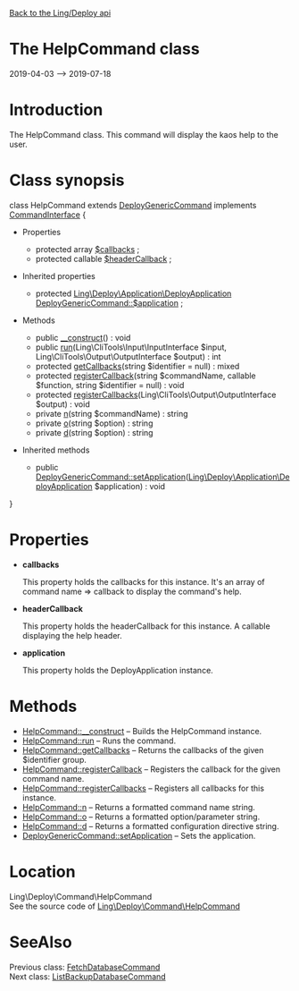 [Back to the Ling/Deploy api](https://github.com/lingtalfi/Deploy/blob/master/doc/api/Ling/Deploy.md)



The HelpCommand class
================
2019-04-03 --> 2019-07-18






Introduction
============

The HelpCommand class.
This command will display the kaos help to the user.



Class synopsis
==============


class <span class="pl-k">HelpCommand</span> extends [DeployGenericCommand](https://github.com/lingtalfi/Deploy/blob/master/doc/api/Ling/Deploy/Command/DeployGenericCommand.md) implements [CommandInterface](https://github.com/lingtalfi/CliTools/blob/master/doc/api/Ling/CliTools/Command/CommandInterface.md) {

- Properties
    - protected array [$callbacks](#property-callbacks) ;
    - protected callable [$headerCallback](#property-headerCallback) ;

- Inherited properties
    - protected [Ling\Deploy\Application\DeployApplication](https://github.com/lingtalfi/Deploy/blob/master/doc/api/Ling/Deploy/Application/DeployApplication.md) [DeployGenericCommand::$application](#property-application) ;

- Methods
    - public [__construct](https://github.com/lingtalfi/Deploy/blob/master/doc/api/Ling/Deploy/Command/HelpCommand/__construct.md)() : void
    - public [run](https://github.com/lingtalfi/Deploy/blob/master/doc/api/Ling/Deploy/Command/HelpCommand/run.md)(Ling\CliTools\Input\InputInterface $input, Ling\CliTools\Output\OutputInterface $output) : int
    - protected [getCallbacks](https://github.com/lingtalfi/Deploy/blob/master/doc/api/Ling/Deploy/Command/HelpCommand/getCallbacks.md)(string $identifier = null) : mixed
    - protected [registerCallback](https://github.com/lingtalfi/Deploy/blob/master/doc/api/Ling/Deploy/Command/HelpCommand/registerCallback.md)(string $commandName, callable $function, string $identifier = null) : void
    - protected [registerCallbacks](https://github.com/lingtalfi/Deploy/blob/master/doc/api/Ling/Deploy/Command/HelpCommand/registerCallbacks.md)(Ling\CliTools\Output\OutputInterface $output) : void
    - private [n](https://github.com/lingtalfi/Deploy/blob/master/doc/api/Ling/Deploy/Command/HelpCommand/n.md)(string $commandName) : string
    - private [o](https://github.com/lingtalfi/Deploy/blob/master/doc/api/Ling/Deploy/Command/HelpCommand/o.md)(string $option) : string
    - private [d](https://github.com/lingtalfi/Deploy/blob/master/doc/api/Ling/Deploy/Command/HelpCommand/d.md)(string $option) : string

- Inherited methods
    - public [DeployGenericCommand::setApplication](https://github.com/lingtalfi/Deploy/blob/master/doc/api/Ling/Deploy/Command/DeployGenericCommand/setApplication.md)([Ling\Deploy\Application\DeployApplication](https://github.com/lingtalfi/Deploy/blob/master/doc/api/Ling/Deploy/Application/DeployApplication.md) $application) : void

}




Properties
=============

- <span id="property-callbacks"><b>callbacks</b></span>

    This property holds the callbacks for this instance.
    It's an array of command name => callback to display the command's help.
    
    

- <span id="property-headerCallback"><b>headerCallback</b></span>

    This property holds the headerCallback for this instance.
    A callable displaying the help header.
    
    

- <span id="property-application"><b>application</b></span>

    This property holds the DeployApplication instance.
    
    



Methods
==============

- [HelpCommand::__construct](https://github.com/lingtalfi/Deploy/blob/master/doc/api/Ling/Deploy/Command/HelpCommand/__construct.md) &ndash; Builds the HelpCommand instance.
- [HelpCommand::run](https://github.com/lingtalfi/Deploy/blob/master/doc/api/Ling/Deploy/Command/HelpCommand/run.md) &ndash; Runs the command.
- [HelpCommand::getCallbacks](https://github.com/lingtalfi/Deploy/blob/master/doc/api/Ling/Deploy/Command/HelpCommand/getCallbacks.md) &ndash; Returns the callbacks of the given $identifier group.
- [HelpCommand::registerCallback](https://github.com/lingtalfi/Deploy/blob/master/doc/api/Ling/Deploy/Command/HelpCommand/registerCallback.md) &ndash; Registers the callback for the given command name.
- [HelpCommand::registerCallbacks](https://github.com/lingtalfi/Deploy/blob/master/doc/api/Ling/Deploy/Command/HelpCommand/registerCallbacks.md) &ndash; Registers all callbacks for this instance.
- [HelpCommand::n](https://github.com/lingtalfi/Deploy/blob/master/doc/api/Ling/Deploy/Command/HelpCommand/n.md) &ndash; Returns a formatted command name string.
- [HelpCommand::o](https://github.com/lingtalfi/Deploy/blob/master/doc/api/Ling/Deploy/Command/HelpCommand/o.md) &ndash; Returns a formatted option/parameter string.
- [HelpCommand::d](https://github.com/lingtalfi/Deploy/blob/master/doc/api/Ling/Deploy/Command/HelpCommand/d.md) &ndash; Returns a formatted configuration directive string.
- [DeployGenericCommand::setApplication](https://github.com/lingtalfi/Deploy/blob/master/doc/api/Ling/Deploy/Command/DeployGenericCommand/setApplication.md) &ndash; Sets the application.





Location
=============
Ling\Deploy\Command\HelpCommand<br>
See the source code of [Ling\Deploy\Command\HelpCommand](https://github.com/lingtalfi/Deploy/blob/master/Command/HelpCommand.php)



SeeAlso
==============
Previous class: [FetchDatabaseCommand](https://github.com/lingtalfi/Deploy/blob/master/doc/api/Ling/Deploy/Command/FetchDatabaseCommand.md)<br>Next class: [ListBackupDatabaseCommand](https://github.com/lingtalfi/Deploy/blob/master/doc/api/Ling/Deploy/Command/ListBackupDatabaseCommand.md)<br>
